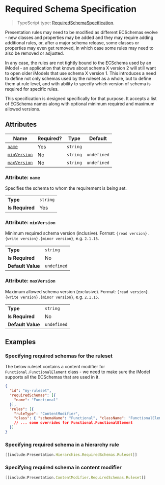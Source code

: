 # Required Schema Specification

> TypeScript type: [RequiredSchemaSpecification]($presentation-common).

Presentation rules may need to be modified as different ECSchemas evolve - new classes and properties may be added and they may require adding additional rules,
or, after a major schema release, some classes or properties may even get removed, in which case some rules may need to also be removed or adjusted.

In any case, the rules are not tightly bound to the ECSchema used by an iModel - an application that knows about schema X version 2 will still want to open older iModels
that use schema X version 1. This introduces a need to define not only schemas used by the ruleset as a whole, but to define them at rule level, and with ability to specify
which version of schema is required for specific rules.

This specification is designed specifically for that purpose. It accepts a list of ECSchema names along with optional minimum required and maximum allowed versions.

## Attributes

| Name                                  | Required? | Type     | Default     |
| ------------------------------------- | --------- | -------- | ----------- |
| [`name`](#attribute-name)             | Yes       | `string` |             |
| [`minVersion`](#attribute-minversion) | No        | `string` | `undefined` |
| [`maxVersion`](#attribute-maxversion) | No        | `string` | `undefined` |

### Attribute: `name`

Specifies the schema to whom the requirement is being set.

|                 |          |
| --------------- | -------- |
| **Type**        | `string` |
| **Is Required** | Yes      |

### Attribute: `minVersion`

Minimum required schema version (inclusive). Format: `{read version}.{write version}.{minor version}`, e.g. `2.1.15`.

|                   |             |
| ----------------- | ----------- |
| **Type**          | `string`    |
| **Is Required**   | No          |
| **Default Value** | `undefined` |

### Attribute: `maxVersion`

Maximum allowed schema version (exclusive). Format: `{read version}.{write version}.{minor version}`, e.g. `2.1.15`.

|                   |             |
| ----------------- | ----------- |
| **Type**          | `string`    |
| **Is Required**   | No          |
| **Default Value** | `undefined` |

## Examples

### Specifying required schemas for the ruleset

The below ruleset contains a content modifier for `Functional.FunctionalElement` class - we need to make sure the iModel supports all the ECSchemas that are
used in it.

```JSON
{
  "id": "my-ruleset",
  "requiredSchemas": [{
    "name": "Functional"
  }],
  "rules": [{
    "ruleType": "ContentModifier",
    "class": { "schemaName": "Functional", "className": "FunctionalElement" },
    // ... some overrides for Functional.FunctionalElement
  }]
}
```

### Specifying required schema in a hierarchy rule

```ts
[[include:Presentation.Hierarchies.RequiredSchemas.Ruleset]]
```

### Specifying required schema in content modifier

```ts
[[include:Presentation.ContentModifier.RequiredSchemas.Ruleset]]
```
